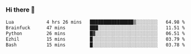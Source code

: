 ### Hi there 👋

<!--
**gustavkrist/gustavkrist** is a ✨ _special_ ✨ repository because its `README.md` (this file) appears on your GitHub profile.

Here are some ideas to get you started:

- 🔭 I’m currently working on ...
- 🌱 I’m currently learning ...
- 👯 I’m looking to collaborate on ...
- 🤔 I’m looking for help with ...
- 💬 Ask me about ...
- 📫 How to reach me: ...
- 😄 Pronouns: ...
- ⚡ Fun fact: ...
-->

<!--START_SECTION:waka-->

```txt
Lua            4 hrs 26 mins   ████████████████▒░░░░░░░░   64.98 %
Brainfuck      47 mins         ███░░░░░░░░░░░░░░░░░░░░░░   11.51 %
Python         26 mins         █▓░░░░░░░░░░░░░░░░░░░░░░░   06.51 %
Ezhil          15 mins         █░░░░░░░░░░░░░░░░░░░░░░░░   03.79 %
Bash           15 mins         █░░░░░░░░░░░░░░░░░░░░░░░░   03.78 %
```

<!--END_SECTION:waka-->
